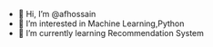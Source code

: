 - 👋 Hi, I’m @afhossain
- 👀 I’m interested in Machine Learning,Python
- 🌱 I’m currently learning Recommendation System

<!---
afhossain/afhossain is a ✨ special ✨ repository because its `README.md` (this file) appears on your GitHub profile.
You can click the Preview link to take a look at your changes.
--->
